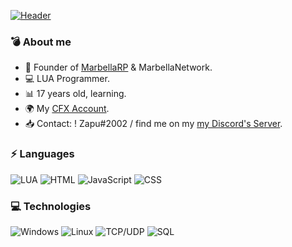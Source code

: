 [![Header](https://i.imgur.com/rvDAa0a.png)](https://www.marbellarp.es/)

### 💣 About me

- 🌴 Founder of [MarbellaRP](https://discord.gg/marbellarp) & MarbellaNetwork. 
- 💻 LUA Programmer.
- 📊 17 years old, learning.
- 🌍 My [CFX Account](https://forum.cfx.re/u/elzapu02). 
- 📥 Contact: ! Zapu#2002 / find me on my [my Discord's Server](https://discord.gg/marbellarp).


### ⚡ Languages

![LUA](https://img.shields.io/badge/-Lua-000?&logo=lua&logoColor=2C2D72)
![HTML](https://img.shields.io/badge/-HTML-000?&logo=html5)
![JavaScript](https://img.shields.io/badge/-JavaScript-000?&logo=JavaScript&logoColor=ddc508)
![CSS](https://img.shields.io/badge/-CSS-000?&logo=css3&logoColor=007ACC)


### 💻 Technologies

![Windows](https://img.shields.io/badge/-Windows-000?&logo=windows&logoColor=0052CC)
![Linux](https://img.shields.io/badge/-Linux-000?&logo=Linux&logoColor=FCC624)
![TCP/UDP](https://img.shields.io/badge/-TCP%2FIP-000?&logo=Cisco)
![SQL](https://img.shields.io/badge/-SQL-000?&logo=MySQL&logoColor=4479A1)


